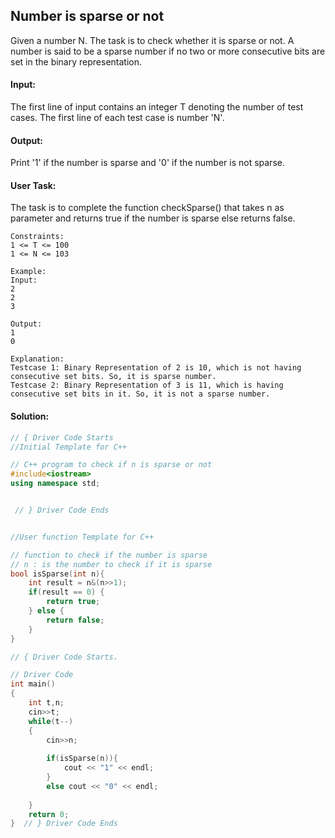 ## Number is sparse or not
Given a number N.  The task is to check whether it is sparse or not. A number is said to be a sparse number if no two or more consecutive bits are set  in the binary representation.

#### Input:
The first line of input contains an integer T denoting the number of test cases. The first line of each test case is number 'N'.

#### Output:
Print '1' if the number is sparse and '0' if the number is not sparse.

#### User Task:
The task is to complete the function checkSparse() that takes n as parameter and returns true if the number is sparse else returns false.
```
Constraints:
1 <= T <= 100
1 <= N <= 103

Example:
Input:
2
2
3

Output:
1
0

Explanation:
Testcase 1: Binary Representation of 2 is 10, which is not having consecutive set bits. So, it is sparse number.
Testcase 2: Binary Representation of 3 is 11, which is having consecutive set bits in it. So, it is not a sparse number.
```
#### Solution:
```c++
// { Driver Code Starts
//Initial Template for C++

// C++ program to check if n is sparse or not
#include<iostream>
using namespace std;


 // } Driver Code Ends


//User function Template for C++

// function to check if the number is sparse
// n : is the number to check if it is sparse
bool isSparse(int n){
    int result = n&(n>>1);
    if(result == 0) {
        return true;
    } else {
        return false;
    }
}

// { Driver Code Starts.

// Driver Code
int main()
{
    int t,n;
    cin>>t;
    while(t--)
    {
        cin>>n;
        
        if(isSparse(n)){
            cout << "1" << endl;
        }
        else cout << "0" << endl;
        
    }
    return 0;
}  // } Driver Code Ends
```
